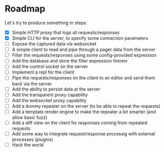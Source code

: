# Roadmap

Let's try to produce something in steps:

 - [x] Simple HTTP proxy that logs all requests/responses
 - [x] Simple CLI for the server, to specify some connection parameters
 - [ ] Expose the captured data via websocket
 - [ ] A simple client to read and pipe through a pager data from the server
 - [ ] Filter the requests/responses using some config-provided expression
 - [ ] Add the database and store the filter expression therein
 - [ ] Add the control socket on the server
 - [ ] Implement a repl for the client
 - [ ] Pipe the requests/responses on the client to an editor and send them back
   via the server
 - [ ] Add the ability to persist data at the server
 - [ ] Add the transparent proxy capability
 - [ ] Add the websocket proxy capability
 - [ ] Add a dummy repeater on the server (to be able to repeat the requests)
 - [ ] Add a template render engine to make the repeater a bit smarter (and
   allow basic fuzz)
 - [ ] Add a diff view on the client for responses coming from repeated requests
 - [ ] Add some way to integrate request/response processig with external
   processes (plugins)
 - [ ] Hack the world
